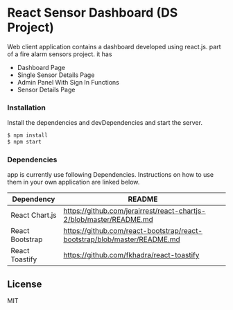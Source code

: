 # React Sensor Dashboard  (DS Project) 
Web client application contains a dashboard developed using react.js. part of a fire alarm sensors project. it has
* Dashboard Page
* Single Sensor Details Page
* Admin Panel With Sign In Functions
* Sensor Details Page
### Installation

Install the dependencies and devDependencies and start the server.

```sh
$ npm install
$ npm start
```
### Dependencies

app is currently use following Dependencies. Instructions on how to use them in your own application are linked below.

| Dependency | README |
| ------ | ------ |
| React Chart.js | https://github.com/jerairrest/react-chartjs-2/blob/master/README.md |
| React Bootstrap | https://github.com/react-bootstrap/react-bootstrap/blob/master/README.md |
| React Toastify | https://github.com/fkhadra/react-toastify |

License
----
MIT

